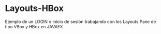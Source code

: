 # Layouts-HBox
Ejemplo de un LOGIN o inicio de sesión trabajando con los Layouts Pane de tipo VBox y HBox en JAVAFX
